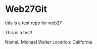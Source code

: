 # Web27Git
this is a test repo for web27

This is a test!

NameL Michael Walter
Location: California
